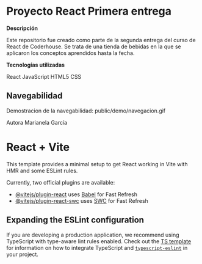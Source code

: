 # Proyecto React Primera entrega

**Descripción**

Este repositorio fue creado como parte de la segunda entrega del curso de React de Coderhouse.
Se trata de una tienda de bebidas en la que se aplicaron los conceptos aprendidos hasta la fecha.

**Tecnologías utilizadas** 

React
JavaScript
HTML5
CSS

## Navegabilidad
Demostracion de la navegabilidad:
public/demo/navegacion.gif


Autora
Marianela García

# React + Vite

This template provides a minimal setup to get React working in Vite with HMR and some ESLint rules.

Currently, two official plugins are available:

- [@vitejs/plugin-react](https://github.com/vitejs/vite-plugin-react/blob/main/packages/plugin-react) uses [Babel](https://babeljs.io/) for Fast Refresh
- [@vitejs/plugin-react-swc](https://github.com/vitejs/vite-plugin-react/blob/main/packages/plugin-react-swc) uses [SWC](https://swc.rs/) for Fast Refresh

## Expanding the ESLint configuration

If you are developing a production application, we recommend using TypeScript with type-aware lint rules enabled. Check out the [TS template](https://github.com/vitejs/vite/tree/main/packages/create-vite/template-react-ts) for information on how to integrate TypeScript and [`typescript-eslint`](https://typescript-eslint.io) in your project.
